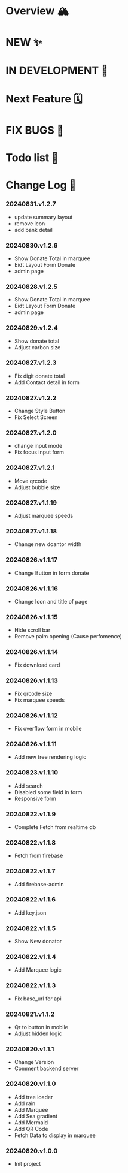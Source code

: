 # Overview 🏔️

# NEW ✨

# IN DEVELOPMENT  🚧

# Next Feature 🗓️

# FIX BUGS 🐞

# Todo list 📝

# Change Log  🔁


### 20240831.v1.2.7
- update summary layout
- remove icon 
- add bank detail

### 20240830.v1.2.6
- Show Donate Total in marquee
- Eidt Layout Form Donate 
- admin page 

### 20240828.v1.2.5
- Show Donate Total in marquee
- Eidt Layout Form Donate 
- admin page 

### 20240829.v1.2.4
 - Show donate total
 - Adjust carbon size

### 20240827.v1.2.3
- Fix digit donate total
- Add Contact detail in form


### 20240827.v1.2.2
- Change Style Button
- Fix Select Screen 

### 20240827.v1.2.0
- change input mode 
- Fix focus input form


### 20240827.v1.2.1
- Move qrcode 
- Adjust bubble size

### 20240827.v1.1.19
- Adjust marquee speeds

### 20240827.v1.1.18
- Change new doantor width


### 20240826.v1.1.17
- Change Button in form donate

### 20240826.v1.1.16
- Change Icon and title of page

### 20240826.v1.1.15
- Hide scroll bar
- Remove palm opening (Cause perfomence)

### 20240826.v1.1.14
- Fix download card

### 20240826.v1.1.13
- Fix qrcode size 
- Fix marquee speeds

### 20240826.v1.1.12
- Fix overflow form in mobile

### 20240826.v1.1.11
- Add new tree rendering logic

### 20240823.v1.1.10
- Add search
- Disabled some field in form
- Responsive form

### 20240822.v1.1.9
- Complete Fetch from realtime db
  
### 20240822.v1.1.8
- Fetch from firebase

### 20240822.v1.1.7
- Add firebase-admin

### 20240822.v1.1.6
- Add key.json

### 20240822.v1.1.5
- Show New donator
  
### 20240822.v1.1.4
- Add Marquee logic

### 20240822.v1.1.3
- Fix base_url for api

### 20240821.v1.1.2
- Qr to button in mobile
- Adjust hidden logic
   

### 20240820.v1.1.1
- Change Version
- Comment backend server

### 20240820.v1.1.0
- Add tree loader 
- Add rain
- Add Marquee
- Add Sea gradient
- Add Mermaid
- Add QR Code
- Fetch Data to display in marquee

### 20240820.v1.0.0
- Init project
